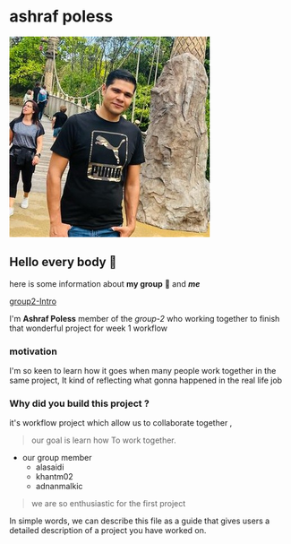 # ashraf poless

![ashraf poless](./images/ashraf.jpg)

## Hello every body 👋

here is some information about **my group** 🤩 and **_me_**

[group2-Intro](https://github.com/HYF-Class22/group2-Intro)

I'm **Ashraf Poless** member of the _group-2_ who working together to finish
that wonderful project for week 1 workflow

### motivation

I'm so keen to learn how it goes when many people work together in the same
project, It kind of reflecting what gonna happened in the real life job

### Why did you build this project ?

it's workflow project which allow us to collaborate together ,

> our goal is learn how To work together.

- our group member
  - alasaidi
  - khantm02
  - adnanmalkic

> we are so enthusiastic for the first project

In simple words, we can describe this file as a guide that gives users a
detailed description of a project you have worked on.
